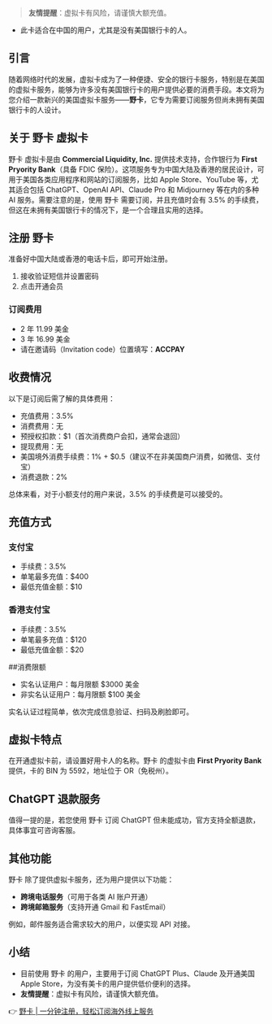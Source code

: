 > **友情提醒**：虚拟卡有风险，请谨慎大额充值。

- 此卡适合在中国的用户，尤其是没有美国银行卡的人。

## 引言

随着网络时代的发展，虚拟卡成为了一种便捷、安全的银行卡服务，特别是在美国的虚拟卡服务，能够为许多没有美国银行卡的用户提供必要的消费手段。本文将为您介绍一款新兴的美国虚拟卡服务——**野卡**，它专为需要订阅服务但尚未拥有美国银行卡的人设计。

## 关于 野卡 虚拟卡

野卡 虚拟卡是由 **Commercial Liquidity, Inc.** 提供技术支持，合作银行为 **First Pryority Bank**（具备 FDIC 保险）。这项服务专为中国大陆及香港的居民设计，可用于美国各类应用程序和网站的订阅服务，比如 Apple Store、YouTube 等，尤其适合包括 ChatGPT、OpenAI API、Claude Pro 和 Midjourney 等在内的多种 AI 服务。需要注意的是，使用 野卡 需要订阅，并且充值时会有 3.5% 的手续费，但这在未拥有美国银行卡的情况下，是一个合理且实用的选择。

## 注册 野卡

准备好中国大陆或香港的电话卡后，即可开始注册。

1. 接收验证短信并设置密码
2. 点击开通会员

### 订阅费用

- 2 年 11.99 美金
- 3 年 16.99 美金
- 请在邀请码（Invitation code）位置填写：**ACCPAY**

## 收费情况

以下是订阅后需了解的具体费用：

- 充值费用：3.5%
- 消费费用：无
- 预授权扣款：$1（首次消费商户会扣，通常会退回）
- 提现费用：无
- 美国境外消费手续费：1% + $0.5（建议不在非美国商户消费，如微信、支付宝）
- 消费退款：2%

总体来看，对于小额支付的用户来说，3.5% 的手续费是可以接受的。

## 充值方式

### 支付宝

- 手续费：3.5%
- 单笔最多充值：$400
- 最低充值金额：$10

### 香港支付宝

- 手续费：3.5%
- 单笔最多充值：$120
- 最低充值金额：$20

##消费限额

- 实名认证用户：每月限额 $3000 美金
- 非实名认证用户：每月限额 $100 美金

实名认证过程简单，依次完成信息验证、扫码及刷脸即可。

## 虚拟卡特点

在开通虚拟卡前，请设置好用卡人的名称。野卡 的虚拟卡由 **First Pryority Bank** 提供，卡的 BIN 为 5592，地址位于 OR（免税州）。

## ChatGPT 退款服务

值得一提的是，若您使用 野卡 订阅 ChatGPT 但未能成功，官方支持全额退款，具体事宜可咨询客服。

## 其他功能

野卡 除了提供虚拟卡服务，还为用户提供以下功能：

- **跨境电话服务**（可用于各类 AI 账户开通）
- **跨境邮箱服务**（支持开通 Gmail 和 FastEmail）

例如，邮件服务适合需求较大的用户，以便实现 API 对接。

## 小结

- 目前使用 野卡 的用户，主要用于订阅 ChatGPT Plus、Claude 及开通美国 Apple Store，为没有美卡的用户提供低价便利的选择。
- **友情提醒**：虚拟卡有风险，请谨慎大额充值。

👉 [野卡 | 一分钟注册，轻松订阅海外线上服务](https://bit.ly/bewildcard)